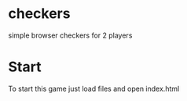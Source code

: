 # checkers
simple browser checkers for 2 players

# Start
To start this game just load files and open index.html
